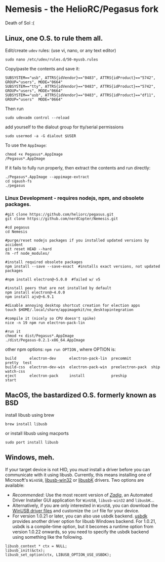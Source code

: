 # Nemesis - the HelioRC/Pegasus fork
Death of Sol :(

## Linux, one O.S. to rule them all.
Edit/create `udev` rules: (use vi, nano, or any text editor)
```
sudo nano /etc/udev/rules.d/50-myusb.rules
```
Copy/paste the contents and save it:
```
SUBSYSTEM=="usb", ATTRS{idVendor}=="0483", ATTRS{idProduct}=="5742", GROUP="users", MODE="0664"
SUBSYSTEM=="tty", ATTRS{idVendor}=="0483", ATTRS{idProduct}=="5742", GROUP="users", MODE="0664"
SUBSYSTEM=="usb", ATTRS{idVendor}=="0483", ATTRS{idProduct}=="df11", GROUP="users"  MODE="0664"
```

Then run
```
sudo udevadm control --reload
```
add yourself to the dialout group for tty/serial permissions

```
sudo usermod -a -G dialout $USER
```

To use the `AppImage`:
```
chmod +x Pegasus*.AppImage
/Pegasus*.AppImage
```
If it fails to fully run properly, then extract the contents and run directly:
```
./Pegasus*.AppImage --appimage-extract
cd sqaush-fs
./pegasus
```

### Linux Development - requires nodejs, npm, and obsolete packages.
```
#git clone https://github.com/heliorc/pegasus.git
git clone https://github.com/nerdCopter/Nemesis.git

#cd pegasus
cd Nemesis

#purge/reset nodejs packages if you installed updated versions by accident
git reset HEAD --hard
rm -rf node_modules/

#install required obsolete packages
npm install --save --save-exact  #installs exact versions, not updated packages

#npm install electron@~5.0.0  #failed w/ v5

#install peers that are not installed by default
npm install electron@~4.0.0
npm install ajv@~6.9.1

#disable annoying desktop shortcut creation for election apps
touch $HOME/.local/share/appimagekit/no_desktopintegration

#compile it (nicely so CPU doesn't spike)
nice -n 19 npm run electron-pack-lin

#run it
chmod +x dist/Pegasus*.AppImage
./dist/Pegasus-0.2.1-x86_64.AppImage
```

other npm options:
`npm run OPTION` , where OPTION is:
```
build      electron-dev      electron-pack-lin  precommit         pretty  test
build-css  electron-dev-win  electron-pack-win  preelectron-pack  ship    watch-css
eject      electron-pack     install            preship           start
```


## MacOS, the bastardized O.S. formerly known as BSD

install libusb using brew
```
brew install libusb
```
or install libusb using macports
```
sudo port install libusb
```

## Windows, meh.

If your target device is not HID, you _must_ install a driver before you can communicate with it using libusb. Currently, this means installing one of Microsoft's `WinUSB`, [libusb-win32](http://sourceforge.net/apps/trac/libusb-win32/wiki) or [libusbK](http://libusbk.sourceforge.net/UsbK3/index.html) drivers. Two options are available:
* _Recommended_: Use the most recent version of _[Zadig](http://zadig.akeo.ie)_, an Automated Driver Installer GUI application for `WinUSB`, `libusb-win32` and `libusbK`...
* Alternatively, if you are only interested in `WinUSB`, you can download the [WinUSB driver files](https://storage.googleapis.com/google-code-archive-downloads/v2/code.google.com/libusb-winusb-wip/winusb%20driver.zip) and customize the `inf` file for your device.
* For version 1.0.21 or later, you can also use usbdk backend. [usbdk](https://cgit.freedesktop.org/spice/win32/usbdk) provides another driver option for libusb Windows backend. For 1.0.21, usbdk is a compile-time option, but it becomes a runtime option from version 1.0.22 onwards, so you need to specify the usbdk backend using something like the following.
```
libusb_context * ctx = NULL;
libusb_init(&ctx);
libusb_set_option(ctx, LIBUSB_OPTION_USE_USBDK);
```
